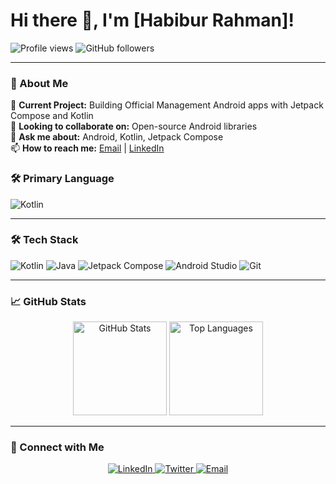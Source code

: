 # Hi there 👋, I'm [Habibur Rahman]!

![Profile views](https://komarev.com/ghpvc/?username=rhabibp&color=brightgreen)
![GitHub followers](https://img.shields.io/github/followers/rhabibp?label=Follow&style=social)

---

### 🚀 About Me
🔭 **Current Project:** Building Official Management Android apps with Jetpack Compose and Kotlin  
👯 **Looking to collaborate on:** Open-source Android libraries  
💬 **Ask me about:** Android, Kotlin, Jetpack Compose  
📫 **How to reach me:** [Email](mailto:rhabibp@gmail.com) | [LinkedIn](https://www.linkedin.com/in/rhabibp)  
### 🛠 Primary Language
![Kotlin](https://img.shields.io/badge/Kotlin-0095D5?style=for-the-badge&logo=kotlin&logoColor=white)

---

### 🛠 Tech Stack
![Kotlin](https://img.shields.io/badge/Kotlin-0095D5?style=for-the-badge&logo=kotlin&logoColor=white)
![Java](https://img.shields.io/badge/Java-007396?style=for-the-badge&logo=java&logoColor=white)
![Jetpack Compose](https://img.shields.io/badge/Jetpack_Compose-4285F4?style=for-the-badge&logo=jetpack-compose&logoColor=white)
![Android Studio](https://img.shields.io/badge/Android_Studio-3DDC84?style=for-the-badge&logo=android-studio&logoColor=white)
![Git](https://img.shields.io/badge/Git-F05032?style=for-the-badge&logo=git&logoColor=white)

---

### 📈 GitHub Stats
<div align="center">
  <img height="150em" src="https://github-readme-stats.vercel.app/api?username=rhabibp&show_icons=true&theme=radical" alt="GitHub Stats" />
  <img height="150em" src="https://github-readme-stats.vercel.app/api/top-langs/?username=rhabibp&layout=compact&langs_count=8&theme=radical" alt="Top Languages" />
</div>

---

### 🔗 Connect with Me
<p align="center">
  <a href="https://www.linkedin.com/in/rhabibp" target="_blank">
    <img src="https://img.shields.io/badge/LinkedIn-%230077B5.svg?style=for-the-badge&logo=linkedin&logoColor=white" alt="LinkedIn"/>
  </a>
  <a href="https://twitter.com/rhabibp" target="_blank">
    <img src="https://img.shields.io/badge/Twitter-%231DA1F2.svg?style=for-the-badge&logo=twitter&logoColor=white" alt="Twitter"/>
  </a>
  <a href="mailto:rhabibp@gmail.com">
    <img src="https://img.shields.io/badge/Email-D14836?style=for-the-badge&logo=gmail&logoColor=white" alt="Email"/>
  </a>
</p>

